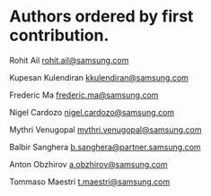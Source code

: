 # Authors ordered by first contribution.

Rohit Ail <rohit.ail@samsung.com>

Kupesan Kulendiran <kkulendiran@samsung.com>

Frederic Ma <frederic.ma@samsung.com>

Nigel Cardozo <nigel.cardozo@samsung.com>

Mythri Venugopal <mythri.venugopal@samsung.com>

Balbir Sanghera <b.sanghera@partner.samsung.com>

Anton Obzhirov <a.obzhirov@samsung.com>

Tommaso Maestri <t.maestri@samsung.com>

